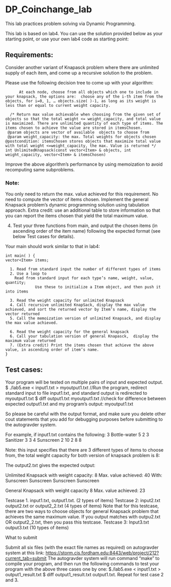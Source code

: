 # DP_Coinchange_lab

This lab practices problem solving via Dynamic Programming.

This lab is based on lab4. You can use the solution provided below as your starting point, or use your own lab4 code as starting point: 


## Requirements:

Consider another variant of Knapasck problem where there are unlimited supply of each item, and come up a recursive solution to the problem. 

   Please use the following decision tree to come up with your algorithm: 
```
      At each node, choose from all objects which one to include in your knapsack, the options are:  choose any of the i-th item from the objects, for i=0, 1, … objects.size( )-1, as long as its weight is less than or equal to current weight capacity.
```
``` 
  /* Return max value achievable when choosing from the given set of objects so that the total weight <= weight_capacity, and total value is maximized. There are unlimited quantity of each type of items. The items chosen to achieve the value are stored in itemsChosen. 
 @param objects are vector of available  objects to choose from 
 @param weight_capacity: the max. Total weights for objects chosen    
@postcondition: itemsChosen stores objects that maximize total value with total weight <=weight_capacity, the max. Value is returned */
int UnlimitedKnapsack(const vector<Item> & objects, int weight_capacity, vector<Item> & itemsChosen)
```

Improve the above algorithm’s performance by using memoization to avoid recomputing same subproblems. 

### Note: 
You only need to return the max. value achieved for this requirement. No need to compute the vector of items chosen.
Implement the general Knapsack problem’s dynamic programming solution using tabulation approach.
Extra credit: use an additional table to store information so that you can report the items chosen that yield the total maximum value.

4.  Test your three functions from main, and output the chosen items (in ascending order of the item name) following the expected format (see below Test cases for details).
   
Your main should work similar to that in lab4: 
```
int main( ) {
vector<Item> items; 

  1. Read from standard input the number of different types of items
  2. Use a loop to 
	Read from standard input for each type’s name, weight, value, quantity; 
             Use these to initialize a Item object, and then push it into items 

  3. Read the weight capacity for unlimited Knapsack
  4. Call recursive unlimited KnapSack, display the max value achieved, and sort the returned vector by Item’s name, display the vector returned 
  5. Call the memoization version of unlimited Knapsack, and display the max value achieved. 

  6. Read the weight capacity for the general knapsack 
  6. Call your tabulation version of general Knapasck,  display the maximum value returned 
  7. (Extra credit) Print the items chosen that achieve the above value, in ascending order of item’s name.
} 
```

## Test cases:

 Your program will be tested on multiple pairs of input and expected output. 
  $ ./lab5.exe < input1.txt > myoutput1.txt  //Run the program, redirect standard input to file input1.txt, and standard output is redirected to myoutput1.txt 
  $ diff output1.txt myoutput1.txt   //check for difference between expected output1.txt and my program’s output: myoutput1.txt 
 
So please be careful with the output format, and make sure you delete other cout statements that you add for debugging purposes before submitting to the autogravder system.

For example,  if input1.txt contains the following: 
3
Bottle-water 5 2 3 
Sanitizer 3 3 4
Sunscreen 2 10 2 
8
8

Note: this input specifies that there are 3 different types of items to choose from, the total weight capacity for both version of knapsack problem is 8: 



The output2.txt gives the expected output:

Unlimited Knapsack with weight capacity: 8
Max. value achieved: 40
With: Sunscreen Sunscreen Sunscreen Sunscreen 

General Knapsack with weight capacity 8
Max. value achieved: 23


Testcase 1.  input1.txt, output1.txt.  (2 types of items) 
Testcase 2: input2.txt output2.txt  or output2_2.txt  (4 types of items) 
  Note that for this testcase, there are two ways to choose objects for general Knapsack problem that achieves the same maximum value. If you output matches with outpu2.txt OR output2_2.txt, then you pass this testcase. 
Testcase 3: Input3.txt output3.txt  (10 types of items)

What to submit 

Submit all six files (with the exact file names as required) on autogravder system at this link: 
https://storm.cis.fordham.edu:8443/web/project/212?current_tab=submit
The autogravder system will run command “make” to compile your program, and then run the following commands to test your program with the above three cases one by one: 
$./lab5.exe < input1.txt > output1_result.txt 
$ diff output1_result.txt output1.txt. 
Repeat for test case 2 and 3. 
